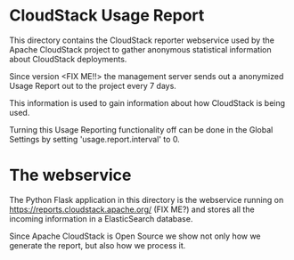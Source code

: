 # CloudStack Usage Report

This directory contains the CloudStack reporter webservice used by the Apache CloudStack project
to gather anonymous statistical information about CloudStack deployments.

Since version <FIX ME!!> the management server sends out a anonymized Usage Report out to the
project every 7 days.

This information is used to gain information about how CloudStack is being used.

Turning this Usage Reporting functionality off can be done in the Global Settings by setting
'usage.report.interval' to 0.

# The webservice
The Python Flask application in this directory is the webservice running on https://reports.cloudstack.apache.org/ (FIX ME?)
and stores all the incoming information in a ElasticSearch database.

Since Apache CloudStack is Open Source we show not only how we generate the report, but also how we process it.
